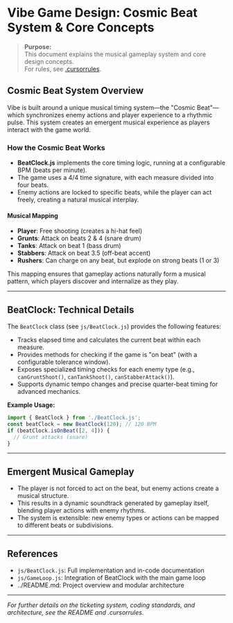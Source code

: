 # Vibe Game Design: Cosmic Beat System & Core Concepts

> **Purpose:**  
> This document explains the musical gameplay system and core design concepts.  
> For rules, see [.cursorrules](../.cursorrules).

## Cosmic Beat System Overview
Vibe is built around a unique musical timing system—the "Cosmic Beat"—which synchronizes enemy actions and player experience to a rhythmic pulse. This system creates an emergent musical experience as players interact with the game world.

### How the Cosmic Beat Works
- **BeatClock.js** implements the core timing logic, running at a configurable BPM (beats per minute).
- The game uses a 4/4 time signature, with each measure divided into four beats.
- Enemy actions are locked to specific beats, while the player can act freely, creating a natural musical interplay.

#### Musical Mapping
- **Player**: Free shooting (creates a hi-hat feel)
- **Grunts**: Attack on beats 2 & 4 (snare drum)
- **Tanks**: Attack on beat 1 (bass drum)
- **Stabbers**: Attack on beat 3.5 (off-beat accent)
- **Rushers**: Can charge on any beat, but explode on strong beats (1 or 3)

This mapping ensures that gameplay actions naturally form a musical pattern, which players discover and internalize as they play.

---

## BeatClock: Technical Details
The `BeatClock` class (see `js/BeatClock.js`) provides the following features:
- Tracks elapsed time and calculates the current beat within each measure.
- Provides methods for checking if the game is "on beat" (with a configurable tolerance window).
- Exposes specialized timing checks for each enemy type (e.g., `canGruntShoot()`, `canTankShoot()`, `canStabberAttack()`).
- Supports dynamic tempo changes and precise quarter-beat timing for advanced mechanics.

**Example Usage:**
```js
import { BeatClock } from './BeatClock.js';
const beatClock = new BeatClock(120); // 120 BPM
if (beatClock.isOnBeat([2, 4])) {
  // Grunt attacks (snare)
}
```

---

## Emergent Musical Gameplay
- The player is not forced to act on the beat, but enemy actions create a musical structure.
- This results in a dynamic soundtrack generated by gameplay itself, blending player actions with enemy rhythms.
- The system is extensible: new enemy types or actions can be mapped to different beats or subdivisions.

---

## References
- `js/BeatClock.js`: Full implementation and in-code documentation
- `js/GameLoop.js`: Integration of BeatClock with the main game loop
- ../README.md: Project overview and modular architecture

---

*For further details on the ticketing system, coding standards, and architecture, see the README and .cursorrules.*
